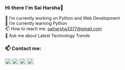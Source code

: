 ### Hi there I'm Sai Harsha👋

<!--
**saiharsha3377/saiharsha3377** is a ✨ _special_ ✨ repository because its `README.md` (this file) appears on your GitHub profile.

Here are some ideas to get you started:
-->
🔭 I’m currently working on Python and Web Development<br>
🌱 I’m currently learning Python<br>
📫 How to reach me: saiharsha3377@gmail.com<br>
💬 Ask me about Latest Technology Trends<br>
<!--👯 I’m looking to collaborate on ...
-🤔 I’m looking for help with ...

-😄 Pronouns: ...
-⚡ Fun fact: ...
-->

### 📫 Contact me: 
<a href="https://www.linkedin.com/in/saiharsha3377/">
  <img align="left" width="20px" src="https://cdn-icons-png.flaticon.com/512/174/174857.png"  />
</a>
<a href="https://twitter.com/saiharsha3377">
  <img align="left" width="22px" src="https://logodownload.org/wp-content/uploads/2014/09/twitter-logo-6.png" />
</a>
<a href="mailto:saiharsha3377@gmail.com">
  <img align="left" width="22px" src="https://cdn-icons-png.flaticon.com/512/281/281769.png" />
</a>
<a href="https://t.me/saiharsha_x7" rel="nofollow">
  <img align="left" alt="Saiharsha | Telegram" width="21px" src="https://camo.githubusercontent.com/68d10017d70d2610e830ef20c61109263e51381c7d9498b75d513f8386a89484/68747470733a2f2f63646e2d69636f6e732d706e672e666c617469636f6e2e636f6d2f3531322f323131312f323131313634342e706e67" data-canonical-src="https://cdn-icons-png.flaticon.com/512/2111/2111644.png" style="max-width: 100%;">
</a>
